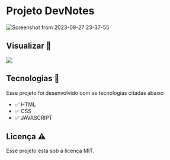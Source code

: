 # Projeto DevNotes

![Screenshot from 2023-09-27 23-37-55](https://github.com/aleanrocha/projeto-dev-notes/assets/109040443/16638446-c6ee-4d52-8248-ceab10c57e56)

## Visualizar 🔎

<div>
  <a href="https://aleanrocha.github.io/projeto-dev-notes/"><img alt"img-ver" src="https://img.shields.io/badge/Ver Projeto-262577?style=for-the-badge&logo=Ver&logoColor=white"></a>
</div>

## Tecnologias 🚀

Esse projeto foi desenvolvido com as tecnologias citadas abaixo

- ✅ HTML
- ✅ CSS
- ✅ JAVASCRIPT

## Licença ⚠️

Esse projeto está sob a licença MIT.



